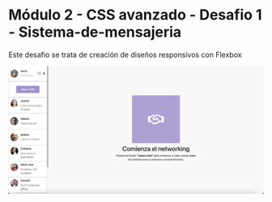 # Módulo 2 - CSS avanzado - Desafio 1 - Sistema-de-mensajeria

Este desafio se trata de creación de diseños responsivos con Flexbox

![Layout responsive creado con Flexbox](assets/img/screen2.png)
